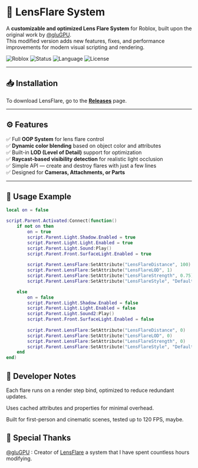 # 🌟 LensFlare System

A **customizable and optimized Lens Flare System** for Roblox, built upon the original work by [@gluGPU](https://devforum.roblox.com/u/glugpu/summary).  
This modified version adds new features, fixes, and performance improvements for modern visual scripting and rendering.

![Roblox](https://img.shields.io/badge/Roblox-Module-blue?logo=roblox)
![Status](https://img.shields.io/badge/Status-Active-success)
![Language](https://img.shields.io/badge/Lua-5.1%2B-yellow)
![License](https://img.shields.io/badge/License-Fair--Use-lightgrey)

---

## 📥 Installation

To download LensFlare, go to the [**Releases**](https://github.com/PyreX09/LensFlare/releases) page.


---

## ⚙️ Features

✅ Full **OOP System** for lens flare control  
✅ **Dynamic color blending** based on object color and attributes  
✅ Built-in **LOD (Level of Detail)** support for optimization  
✅ **Raycast-based visibility detection** for realistic light occlusion  
✅ Simple API — create and destroy flares with just a few lines  
✅ Designed for **Cameras, Attachments, or Parts**

---

## 🚀 Usage Example

```lua
local on = false

script.Parent.Activated:Connect(function()
	if not on then
		on = true
		script.Parent.Light.Shadow.Enabled = true
		script.Parent.Light.Light.Enabled = true
		script.Parent.Light.Sound:Play()
		script.Parent.Front.SurfaceLight.Enabled = true
		
		script.Parent.LensFlare:SetAttribute("LensFlareDistance", 100)
		script.Parent.LensFlare:SetAttribute("LensFlareLOD", 1)
		script.Parent.LensFlare:SetAttribute("LensFlareStrength", 0.75)
		script.Parent.LensFlare:SetAttribute("LensFlareStyle", "Default")

	else
		on = false
		script.Parent.Light.Shadow.Enabled = false
		script.Parent.Light.Light.Enabled = false
		script.Parent.Light.Sound2:Play()
		script.Parent.Front.SurfaceLight.Enabled = false
		
		script.Parent.LensFlare:SetAttribute("LensFlareDistance", 0)
		script.Parent.LensFlare:SetAttribute("LensFlareLOD", 0)
		script.Parent.LensFlare:SetAttribute("LensFlareStrength", 0)
		script.Parent.LensFlare:SetAttribute("LensFlareStyle", "Default")
	end
end)
```

## 🧠 Developer Notes

Each flare runs on a render step bind, optimized to reduce redundant updates.

Uses cached attributes and properties for minimal overhead.

Built for first-person and cinematic scenes, tested up to 120 FPS, maybe.

## 👑 Special Thanks

[@gluGPU](https://devforum.roblox.com/u/glugpu/summary) : Creator of [LensFlare](https://create.roblox.com/store/asset/89532403908041/Lens-Flare-System) a system that I have spent countless hours modifying.






